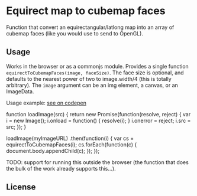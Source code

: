 # Equirect map to cubemap faces

Function that convert an equirectangular/latlong map into an array of cubemap faces (like you would use to send to OpenGL).

## Usage

Works in the browser or as a commonjs module. Provides a single function `equirectToCubemapFaces(image, faceSize)`. The face size is optional, and defaults to the nearest power of two to image.width/4 (this is totally arbitrary). The `image` argument can be an img element, a canvas, or an ImageData.

Usage example: [see on codepen]()

function loadImage(src) {
	return new Promise(function(resolve, reject) {
		var i = new Image();
		i.onload = function() { resolve(i); }
		i.onerror = reject;
		i.src = src;
	});
}

loadImage(myImageURL)
.then(function(i) {
	var cs = equirectToCubemapFaces(i);
	cs.forEach(function(c) {
		document.body.appendChild(c);
	});
});

TODO: support for running this outside the browser (the function that does the bulk of the work already supports this...).

## License


